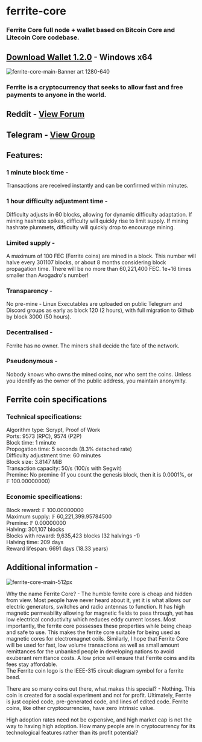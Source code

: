 # ferrite-core
### Ferrite Core full node + wallet based on Bitcoin Core and Litecoin Core codebase.
## [**Download Wallet 1.2.0**](https://github.com/koh-gt/ferrite-core/releases/download/v1.2.0/ferrite-qt.exe) - Windows x64

![ferrite-core-main-Banner art 1280-640](https://user-images.githubusercontent.com/101822992/204157973-5025ca19-d12b-4656-9b7a-2f3956b34c9f.png)

### Ferrite is a cryptocurrency that seeks to allow fast and free payments to anyone in the world.

##   Reddit - [View Forum](https://www.reddit.com/r/Ferritecoin/)
## Telegram - [View Group](https://t.me/ferrite_core) 

## Features:
### 1 minute block time - 
Transactions are received instantly and can be confirmed within minutes.

### 1 hour difficulty adjustment time - 
Difficulty adjusts in 60 blocks, allowing for dynamic difficulty adaptation.
If mining hashrate spikes, difficulty will quickly rise to limit supply.
If mining hashrate plummets, difficulty will quickly drop to encourage mining.

### Limited supply - 
A maximum of 100 FEC (Ferrite coins) are mined in a block. 
This number will halve every 301107 blocks, or about 8 months considering block propagation time.
There will be no more than 60,221,400 FEC. 1e+16 times smaller than Avogadro's number!

### Transparency - 
No pre-mine - Linux Executables are uploaded on public Telegram and Discord groups as early as block 120 (2 hours), with full migration to Github by block 3000 (50 hours).

### Decentralised - 
Ferrite has no owner. The miners shall decide the fate of the network.

### Pseudonymous -
Nobody knows who owns the mined coins, nor who sent the coins. Unless you identify as the owner of the public address, you maintain anonymity.

## Ferrite coin specifications  
### Technical specifications: <br/>
Algorithm type: Scrypt, Proof of Work <br/>
Ports: 9573 (RPC), 9574 (P2P) <br/>
Block time: 1 minute <br/>
Propogation time: 5 seconds (8.3% detached rate) <br/>
Difficulty adjustment time: 60 minutes <br/>
Block size: 3.8147 MiB <br/>
Transaction capacity: 50/s (100/s with Segwit) <br/>
Premine: No premine (If you count the genesis block, then it is 0.0001%, or 𝔽 100.00000000) <br/>

### Economic specifications: <br/>
Block reward: 𝔽 100.00000000 <br/>
Maximum supply: 𝔽 60,221,399.95784500 <br/>
Premine: 𝔽 0.00000000 <br/>
Halving: 301,107 blocks <br/>
Blocks with reward: 9,635,423 blocks (32 halvings -1) <br/>
Halving time: 209 days <br/>
Reward lifespan: 6691 days (18.33 years) <br/>
 
## Additional information - 

![ferrite-core-main-512px](https://user-images.githubusercontent.com/101822992/204157969-c910673a-44a3-42a8-be9c-957907c05b39.png)

Why the name Ferrite Core? - The humble ferrite core is cheap and hidden from view. Most people have never heard about it, yet it is what allows our electric generators, switches and radio antennas to function. It has high magnetic permeability allowing for magnetic fields to pass through, yet has low electrical conductivity which reduces eddy current losses. Most importantly, the ferrite core possesses these properties while being cheap and safe to use. This makes the ferrite core suitable for being used as magnetic cores for electromagnet coils. 
Similarly, I hope that Ferrite Core will be used for fast, low volume transactions as well as small amount remittances for the unbanked people in developing nations to avoid exuberant remittance costs. A low price will ensure that Ferrite coins and its fees stay affordable.  
The Ferrite coin logo is the IEEE-315 circuit diagram symbol for a ferrite bead.

There are so many coins out there, what makes this special? - Nothing. This coin is created for a social experiment and not for profit. Ultimately, Ferrite is just copied code, pre-generated code, and lines of edited code. Ferrite coins, like other cryptocurrencies, have zero intrinsic value.

High adoption rates need not be expensive, and high market cap is not the way to having high adoption.
How many people are in cryptocurrency for its technological features rather than its profit potential?
